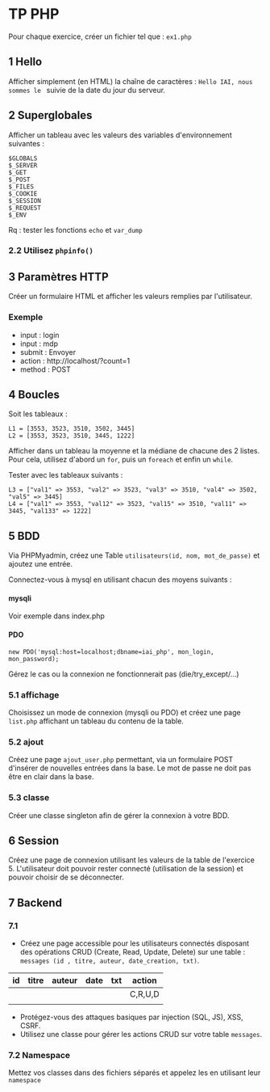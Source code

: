 # TP PHP
Pour chaque exercice, créer un fichier tel que : `ex1.php`

## 1 Hello
Afficher simplement (en HTML) la chaîne de caractères : 
`Hello IAI, nous sommes le ` suivie de la date du jour du serveur.

## 2 Superglobales
Afficher un tableau avec les valeurs des variables d'environnement suivantes :
```
$GLOBALS
$_SERVER
$_GET
$_POST
$_FILES
$_COOKIE
$_SESSION
$_REQUEST
$_ENV
```
Rq : tester les fonctions ``echo`` et ``var_dump``
### 2.2 Utilisez ``phpinfo()``

## 3 Paramètres HTTP
Créer un formulaire HTML et afficher les valeurs remplies par l'utilisateur.
### Exemple
* input : login
* input : mdp
* submit : Envoyer
* action : http://localhost/?count=1
* method : POST

## 4 Boucles
Soit les tableaux :
```
L1 = [3553, 3523, 3510, 3502, 3445]
L2 = [3553, 3523, 3510, 3445, 1222]
```
Afficher dans un tableau la moyenne et la médiane de chacune des 2 listes.
Pour cela, utilisez d'abord un ``for``, puis un ``foreach`` et enfin un ``while``.

Tester avec les tableaux suivants :
```
L3 = ["val1" => 3553, "val2" => 3523, "val3" => 3510, "val4" => 3502, "val5" => 3445]
L4 = ["val1" => 3553, "val12" => 3523, "val15" => 3510, "val11" => 3445, "val133" => 1222]
```

## 5 BDD
Via PHPMyadmin, créez une Table ``utilisateurs(id, nom, mot_de_passe)`` et ajoutez une entrée.

Connectez-vous à mysql en utilisant chacun des moyens suivants :
#### mysqli
Voir exemple dans index.php
#### PDO
``new PDO('mysql:host=localhost;dbname=iai_php', mon_login, mon_password);``


Gérez le cas ou la connexion ne fonctionnerait pas (die/try_except/...)
### 5.1 affichage
Choisissez un mode de connexion (mysqli ou PDO) et créez une page ``list.php`` affichant un tableau du contenu de la table.

### 5.2 ajout
Créez une page ``ajout_user.php`` permettant, via un formulaire POST d'insérer de nouvelles entrées dans la base.
Le mot de passe ne doit pas être en clair dans la base.

### 5.3 classe
Créer une classe singleton afin de gérer la connexion à votre BDD.

## 6 Session
Créez une page de connexion utilisant les valeurs de la table de l'exercice 5. 
L'utilisateur doit pouvoir rester connecté (utilisation de la session) et pouvoir choisir de se déconnecter.

## 7 Backend
### 7.1
* Créez une page accessible pour les utilisateurs connectés disposant des opérations CRUD (Create, Read, Update, Delete) sur une table : ``messages (id , titre, auteur, date_creation, txt)``.

| id  | titre | auteur | date | txt | action  |
|-----|-------|--------|------|-----|---------|
|     |       |        |      |     | C,R,U,D |
|     |       |        |      |     |         |

* Protégez-vous des attaques basiques par injection (SQL, JS), XSS, CSRF.
* Utilisez une classe pour gérer les actions CRUD sur votre table ``messages``.
### 7.2 Namespace
Mettez vos classes dans des fichiers séparés et appelez les en utilisant leur ``namespace``
